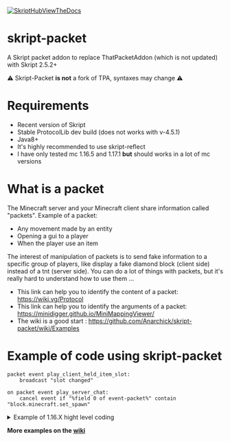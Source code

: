 [![SkriptHubViewTheDocs](http://skripthub.net/static/addon/ViewTheDocsButton.png)](http://skripthub.net/docs/?addon=skript-packet)

# skript-packet
A Skript packet addon to replace ThatPacketAddon (which is not updated) with Skript 2.5.2+

⚠️ Skript-Packet **is not** a fork of TPA, syntaxes may change ⚠️

# Requirements
 - Recent version of Skript
 - Stable ProtocolLib dev build (does not works with v-4.5.1)
 - Java8+
 - It's highly recommended to use skript-reflect
 - I have only tested mc 1.16.5 and 1.17.1 **but** should works in a lot of mc versions

# What is a packet
The Minecraft server and your Minecraft client share information called "packets".
Example of a packet:  
 - Any movement made by an entity
 - Opening a gui to a player
 - When the player use an item

The interest of manipulation of packets is to send fake information to a specific group of players, like display a fake diamond block (client side) instead of a tnt (server side).
You can do a lot of things with packets, but it's really hard to understand how to use them ...

- This link can help you to identify the content of a packet: https://wiki.vg/Protocol
- This link can help you to identify the arguments of a packet: https://minidigger.github.io/MiniMappingViewer/
- The wiki is a good start : https://github.com/Anarchick/skript-packet/wiki/Examples
 
# Example of code using skript-packet

```applescript
packet event play_client_held_item_slot:
    broadcast "slot changed"
    
on packet event play_server_chat:
    cancel event if "%field 0 of event-packet%" contain "block.minecraft.set_spawn"
```

<details>
  <summary>Example of 1.16.X hight level coding</summary>
 
```applescript
function BiomeStorage(biome: biome) :: object:
    set {_id} to nms biome id of {_biome}
    if {BiomeStorage::%{_id}%} is not set:
        loop 1024 times:
            set {_biomeId::%loop-value%} to {_id}
        set {BiomeStorage::%{_id}%} to {_biomeId::*} as primitive int array
    return {BiomeStorage::%{_id}%}

import:
    net.minecraft.server.v1_16_R3.PacketPlayOutMapChunk

effect change client side biome of [chunk] %chunk% to %biome% for %players% :
    trigger:
        await 0.toString() # Async
        set {_chunk} to expression-1
        set {_MapChunk} to new PacketPlayOutMapChunk(nms chunk of {_chunk}, 65535)
        set {_packet} to new play_server_map_chunk packet
        set field 0 of {_packet} to {_chunk}.getX()
        set field 1 of {_packet} to {_chunk}.getZ()
        set field 2 of {_packet} to {_MapChunk}.c # int
        set field 3 of {_packet} to {_MapChunk}.d # NBTTagCompound
        set field 4 of {_packet} to BiomeStorage(expression-2)
        set {_byte::*} to ...{_MapChunk}.f
        set field 5 of {_packet} to {_byte::*} # Primitive byte array
        set field 6 of {_packet} to {_MapChunk}.g # Represent all Tiles Entities
        set field 7 of {_packet} to true # Represent a full chunk, biomes are store only if true
        set field 8 of {_packet} to true
        set field 9 of {_packet} to {_} # Empty ArrayList
        send packet {_packet} to expression-3 without calling event
        
command /biome [<biome>] [<int>]:
    permission: fakebiome.cmd
    trigger:
        delete {biome}
        if arg-1 is set:
            set {biome} to arg-1
            BiomeStorage({biome})
        send "Fake biome set to %{biome}%" to sender

on async packet event play_server_map_chunk:
    {biome} is set
    field 7 of event-packet is true # Represent a full chunk, biomes are store only if true
    set field 4 of event-packet to BiomeStorage({biome})
```
</details>

 **More examples on the [wiki](https://github.com/Anarchick/skript-packet/wiki/Examples)** 
